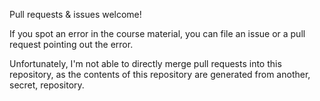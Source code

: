 Pull requests & issues welcome!

If you spot an error in the course material, you can file an issue or
a pull request pointing out the error.

Unfortunately, I'm not able to directly merge pull requests into this
repository, as the contents of this repository are generated from
another, secret, repository.
